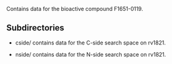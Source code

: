 Contains data for the bioactive compound F1651-0119.

## Subdirectories

- cside/ contains data for the C-side search space on rv1821.

- nside/ contains data for the N-side search space on rv1821.

